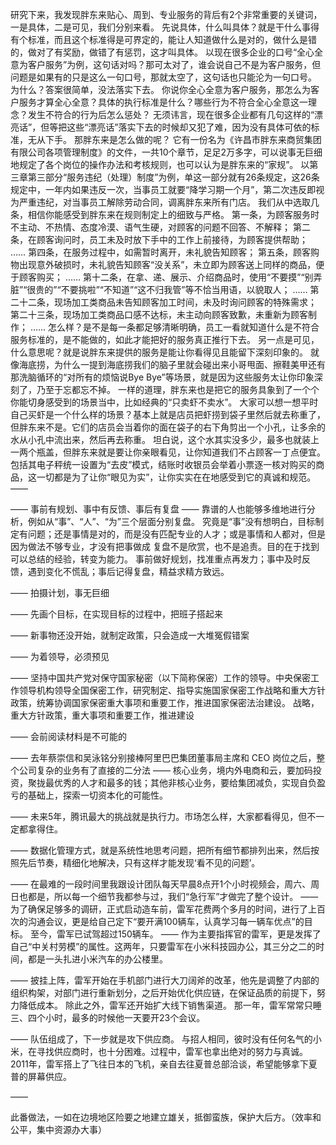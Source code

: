 
研究下来，我发现胖东来贴心、周到、专业服务的背后有2个非常重要的关键词，一是具体，二是可见，我们分别来看。
先说具体，什么叫具体？就是干什么事得有个标准，而且这个标准得是可界定的，能让人知道做什么是对的，做什么是错的，做对了有奖励，做错了有惩罚，这才叫具体。
以现在很多企业的口号“全心全意为客户服务”为例，这句话对吗？那可太对了，谁会说自己不是为客户服务，但问题是如果有的只是这么一句口号，那就太空了，这句话也只能沦为一句口号。
为什么？答案很简单，没法落实下去。
你说你全心全意为客户服务，那怎么为客户服务才算全心全意？具体的执行标准是什么？哪些行为不符合全心全意这一理念？发生不符合的行为后怎么惩处？
无须讳言，现在很多企业都有几句这样的“漂亮话”，但等把这些“漂亮话”落实下去的时候却又犯了难，因为没有具体可依的标准，无从下手。
那胖东来是怎么做的呢？
它有一份名为《许昌市胖东来商贸集团有限公司各项管理制度》的文件，一共10个章节，足足2万多字，可以说事无巨细地规定了各个岗位的操作办法和考核规则，也可以认为是胖东来的“家规”。
以第三章第三部分“服务违纪（处理）制度”为例，单这一部分就有26条规定，这26条规定中，一年内如果违反一次，当事员工就要“降学习期一个月”，第二次违反即视为严重违纪，对当事员工解除劳动合同，调离胖东来所有门店。
我们从中选取几条，相信你能感受到胖东来在规则制定上的细致与严格。
第一条，为顾客服务时不主动、不热情、态度冷漠、语气生硬，对顾客的问题不回答、不解释；
第二条，在顾客询问时，员工未及时放下手中的工作上前接待，为顾客提供帮助；
……
第四条，在服务过程中，如需暂时离开，未礼貌告知顾客；
第五条，顾客购物出现意外破损时，未礼貌告知顾客“没关系”，未立即为顾客送上同样的商品，便于顾客购买；
……
第十二条，在拿、递、展示、介绍商品时，使用“不要摸”“别弄脏”“很贵的”“不要挑啦”“不知道”“这不归我管”等不恰当用语，以貌取人；
……
第二十二条，现场加工类商品未告知顾客加工时间，未及时询问顾客的特殊需求；
第二十三条，现场加工类商品口感不达标，未主动向顾客致歉，未重新为顾客制作；
……
怎么样？是不是每一条都足够清晰明确，员工一看就知道什么是不符合服务标准的，是不能做的，如此才能把好的服务真正推行下去。
另一点是可见，什么意思呢？就是说胖东来提供的服务是能让你看得见且能留下深刻印象的。
就像海底捞，为什么一提到海底捞我们的脑子里就会碰出来小哥甩面、擦鞋美甲还有那洗脑循环的“对所有的烦恼说Bye Bye”等场景，就是因为这些服务太让你印象深刻了，乃至于忘都忘不掉。
一样的道理，胖东来也是把它的服务具象到了一个个你能切身感受到的场景当中，比如经典的“只卖虾不卖水”。
大家可以想一想平时自己买虾是一个什么样的场景？基本上就是店员把虾捞到袋子里然后就去称重了，但胖东来不是。它们的店员会当着你的面在袋子的右下角剪出一个小孔，让多余的水从小孔中流出来，然后再去称重。
坦白说，这个水其实没多少，最多也就装上一两个瓶盖，但胖东来就是要让你亲眼看见，让你知道我们不占顾客一丁点便宜。
包括其电子秤统一设置为“去皮”模式，结账时收银员会举着小票逐一核对购买的商品，这一切都是为了让你“眼见为实”，让你实实在在地感受到它的真诚和规范。
——

——
事前有规划、事中有反馈、事后有复盘
——
靠谱的人也能够多维地进行分析，例如从“事”、“人”、“为”三个层面分别复盘。
究竟是“事”没有想明白，目标制定有问题；还是事情是对的，而是没有匹配专业的人才；或是事情和人都对，但是因为做法不够专业，才没有把事做成
复盘不是欣赏，也不是追责。目的在于找到可以总结的经验，转变为能力。
事前做好规划，找准重点再发力；事中及时反馈，遇到变化不慌乱；事后记得复盘，精益求精方致远。

——
拍摄计划，事无巨细

——
先画个目标，在实现目标的过程中，把班子搭起来

——
新事物还没开始，就制定政策，只会造成一大堆冤假错案

——
为着领导，必须预见

——
坚持中国共产党对保守国家秘密（以下简称保密）工作的领导。中央保密工作领导机构领导全国保密工作，研究制定、指导实施国家保密工作战略和重大方针政策，统筹协调国家保密重大事项和重要工作，推进国家保密法治建设。
战略，重大方针政策，重大事项和重要工作，推进建设

——
会前阅读材料是不可能的

——
去年蔡崇信和吴泳铭分别接棒阿里巴巴集团董事局主席和 CEO 岗位之后，整个公司复杂的业务有了直接的二分法 —— 核心业务，境内外电商和云，要加码投资，聚拢最优秀的人才和最多的钱；其他非核心业务，要给集团减负，实现自负盈亏的基础上，探索一切资本化的可能性。

——
未来5年，腾讯最大的挑战就是执行力。市场怎么样，大家都看得见，但不一定都拿得住。

——
数据化管理方式，就是系统性地思考问题，把所有细节都排列出来，然后按照先后节奏，精细化地解决，只有这样才能发现‘看不见的问题’。

——
在最难的一段时间里我跟设计团队每天早晨8点开1个小时视频会，周六、周日也都是，所以每一个细节我都参与过，我们“急行军”才做完了整个设计。
——
为了确保足够多的调研，正式启动造车前，雷军花费两个多月的时间，进行了上百次的沟通会议，更是给自己定下“要开满100辆车，认真学习每一辆车优点”的目标。
至今，雷军已试驾超过150辆车。
——
作为主要指挥官的雷军，更是发挥了自己“中关村劳模”的属性。这两年，只要雷军在小米科技园办公，其三分之二的时间，都是一头扎进小米汽车的办公楼里。

——
披挂上阵，雷军开始在手机部门进行大刀阔斧的改革，他先是调整了内部的组织构架，对部门进行重新划分，之后开始优化供应链，在保证品质的前提下，努力降低成本。
除此之外，雷军还开始扩大线下销售渠道。
那一年，雷军常常只睡三、四个小时，最多的时候他一天要开23个会议。

——
队伍组成了，下一步就是攻下供应商。
与招人相同，彼时没有任何名气的小米，在寻找供应商时，也十分困难。过程中，雷军也拿出绝对的努力与真诚。
2011年，雷军搭上了飞往日本的飞机，亲自去往夏普总部洽谈，希望能够拿下夏普的屏幕供应。

——

此番做法，一如在边境地区险要之地建立雄关，抵御蛮族，保护大后方。（效率和公平，集中资源办大事）
